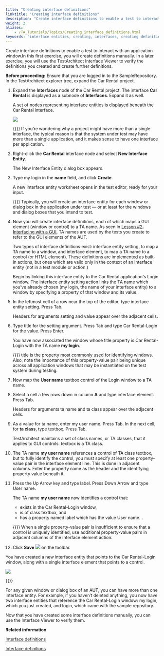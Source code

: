```yaml
--- 
title: "Creating interface definitions"
linktitle: "Creating interface definitions"
description: "Create interface definitions to enable a test to interact with an application window."
weight: 2
aliases: 
    - /TA_Tutorials/Topics/Creating_interface_definitions.html
keywords: "interface entities, creating, interfaces, creating definitions, built-in actions, interface entity setting, interface element, interface entity setting (action), interface element (action)"
---
```


Create interface definitions to enable a test to interact with an application window.In this first exercise, you will create definitions manually. In a later exercise, you will use the TestArchitect Interface Viewer to verify the definitions you created and create further definitions.

**Before proceeding:** Ensure that you are logged in to the SampleRepository. In the TestArchitect explorer tree, expand the Car Rental project.

1.  Expand the **Interfaces** node of the Car Rental project. The interface **Car Rental** is displayed as a subnode of **Interfaces**. Expand it as well.

    A set of nodes representing interface entities is displayed beneath the Car Rental interface.

    ![](/images/TA_Tutorials/Images/tut.TAX.Interfaces.Car_Rental.png)

    {{<note>}} If you're wondering why a project might have more than a single interface, the typical reason is that the system under test may have more than a single application, and it makes sense to have one interface per application.

2.  Right-click the **Car Rental** interface node and select **New Interface Entity**.

    The New Interface Entity dialog box appears.

3.  Type my login in the **name** field, and click **Create**.

    A new interface entity worksheet opens in the test editor, ready for your input.

    {{<note>}} Typically, you will create an interface entity for each window or dialog box in the application under test — or at least for the windows and dialog boxes that you intend to test.

4.  Now you will create interface definitions, each of which maps a GUI element \(window or control\) to a TA name. As seen in [Lesson \#2: Interfacing with a GUI](/testarchitect-tutorial/part-2-becoming-a-testarchitect-power-user/lesson-2-interfacing-with-a-gui/), TA names are used by the tests you create to refer to the GUI elements of the AUT.

    Two types of interface definitions exist: interface entity setting, to map a TA name to a window, and interface element, to map a TA name to a control \(or HTML element\). These definitions are implemented as built-in actions, but ones which are valid only in the context of an interface entity \(not in a test module or action.\)

    Begin by linking this interface entity to the Car Rental application's Login window. The interface entity setting action links the TA name which you’ve already chosen \(my login, the name of your interface entity\) to a window by specifying a property of that window and its value.

5.  In the leftmost cell of a row near the top of the editor, type interface entity setting. Press Tab.

    Headers for arguments setting and value appear over the adjacent cells.

6.  Type title for the setting argument. Press Tab and type Car Rental-Login for the value. Press Enter.

    You have now associated the window whose title property is Car Rental-Login with the TA name **my login**.

    {{<note>}} title is the property most commonly used for identifying windows. Also, note the importance of this property-value pair being unique across all application windows that may be instantiated on the test system during testing.

7.  Now map the **User name** textbox control of the Login window to a TA name.
8.  Select a cell a few rows down in column **A** and type interface element. Press Tab.

    Headers for arguments ta name and ta class appear over the adjacent cells.

9.  As a value for ta name, enter my user name. Press Tab. In the next cell, for **ta class**, type textbox. Press Tab.

    TestArchitect maintains a set of class names, or TA classes, that it applies to GUI controls. textbox is a TA class.

10. The TA name **my user name** references a control of TA class textbox, but to fully identify the control, you must specify at least one property-value pair in the interface element line. This is done in adjacent columns. Enter the property name as the header and the identifying property value beneath it.
11. Press the Up Arrow key and type label. Press Down Arrow and type User name.

    The TA name **my user name** now identifies a control that:

    -   exists in the Car Rental-Login window,
    -   is of class textbox, and
    -   has a property named label which has the value User name.
    .

    {{<tip>}} When a single property-value pair is insufficient to ensure that a control is uniquely identified, use additional property-value pairs in adjacent columns of the interface element action.

12. Click **Save** ![](/images/TA_Tutorials/Images/btn.TAC_toolbar.SaveFile.png) on the toolbar.


You have created a new interface entity that points to the Car Rental-Login window, along with a single interface element that points to a control.

![](/images/TA_Tutorials/Images/tut.Interface_defs.IntEnt01.png)

{{<note>}}

For any given window or dialog box of an AUT, you can have more than one interface entity. For example, if you haven’t deleted anything, you now have two interface entities that reference the Car Rental-Login window: my login, which you just created, and login, which came with the sample repository.

Now that you have created some interface definitions manually, you can use the Interface Viewer to verify them.




**Related information**  


[Interface definitions](/user-guide/introduction-to-action-based-testing/action-based-testing/interface-definitions)

[Interface definitions](/user-guide/interface-definitions/)

